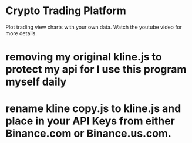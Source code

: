# Crypto Trading Platform

Plot trading view charts with your own data. Watch the youtube video for more details.

# removing my original kline.js to protect my api for I use this program myself daily

# rename kline copy.js to kline.js and place in your API Keys from either Binance.com or Binance.us.com.
